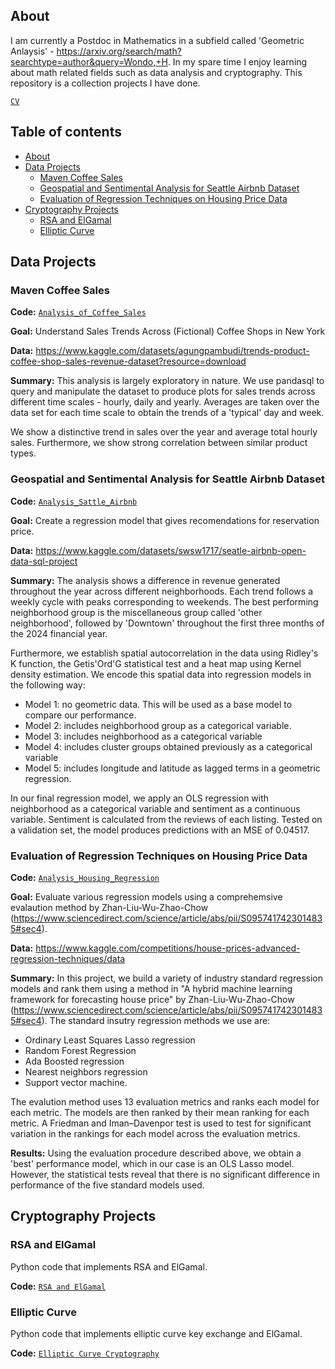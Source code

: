 ## About

I am currently a Postdoc in Mathematics in a subfield called 'Geometric Anlaysis' - https://arxiv.org/search/math?searchtype=author&query=Wondo,+H. In my spare time I enjoy learning about math related fields such as data analysis and cryptography. This repository is a collection projects I have done. 

[`CV`](https://github.com/hwondo/Portfolio/blob/main/Wondo_CV.pdf)

## Table of contents
- [About](#about)
- [Data Projects](#data-projects)
    + [Maven Coffee Sales](#maven-coffee-sales)
    + [Geospatial and Sentimental Analysis for Seattle Airbnb Dataset](#geospatial-and-sentimental-analysis-for-seattle-airbnb-dataset)
    + [Evaluation of Regression Techniques on Housing Price Data](#evaluation-of-regression-techniques-on-housing-price-data)
- [Cryptography Projects](#cryptography-projects)
    + [RSA and ElGamal](#rsa-and-elgamal)
    + [Elliptic Curve](#elliptic-curve)


## Data Projects

### Maven Coffee Sales
**Code:** [`Analysis_of_Coffee_Sales`](https://github.com/hwondo/Portfolio-Files/blob/main/Maven_coffee_sales.ipynb)

**Goal:** Understand Sales Trends Across (Fictional) Coffee Shops in New York

**Data:** https://www.kaggle.com/datasets/agungpambudi/trends-product-coffee-shop-sales-revenue-dataset?resource=download

**Summary:** This analysis is largely exploratory in nature. We use pandasql to query and manipulate the dataset to produce plots for sales trends across different time scales - hourly, daily and yearly. Averages are taken over the data set for each time scale to obtain the trends of a 'typical' day and week.  

We show a distinctive trend in sales over the year and average total hourly sales. Furthermore, we show strong correlation between similar product types. 


### Geospatial and Sentimental Analysis for Seattle Airbnb Dataset

**Code:** [`Analysis_Sattle_Airbnb`](https://github.com/hwondo/Portfolio-Files/blob/main/Seattle_Airbnb_analysis.ipynb)

**Goal:** Create a regression model that gives recomendations for reservation price. 

**Data:** https://www.kaggle.com/datasets/swsw1717/seatle-airbnb-open-data-sql-project

**Summary:** The analysis shows a difference in revenue generated throughout the year across different neighborhoods. Each trend follows a weekly cycle with peaks corresponding to weekends. The best performing neighborhood group is the miscellaneous group called 'other neighborhood', followed by 'Downtown' throughout the first three months of the 2024 financial year.

Furthermore, we establish spatial autocorrelation in the data using Ridley's K function, the Getis'Ord'G statistical test and a heat map using Kernel density estimation. We encode this spatial data into regression models in the following way:
- Model 1: no geometric data. This will be used as a base model to compare our performance.
- Model 2: includes neighborhood group as a categorical variable.
- Model 3: includes neighborhood as a categorical variable
- Model 4: includes cluster groups obtained previously as a categorical variable
- Model 5: includes longitude and latitude as lagged terms in a geometric regression.

In our final regression model, we apply an OLS regression with neighborhood as a categorical variable and sentiment as a continuous variable. Sentiment is calculated from the reviews of each listing. Tested on a validation set, the model produces predictions with an MSE of 0.04517.

### Evaluation of Regression Techniques on Housing Price Data

**Code:** [`Analysis_Housing_Regression`](https://github.com/hwondo/Portfolio-Files/blob/main/Housing%20Prices%20Prediction%20Models.ipynb)

**Goal:** Evaluate various regression models using a comprehemsive evalaution method by Zhan-Liu-Wu-Zhao-Chow (https://www.sciencedirect.com/science/article/abs/pii/S0957417423014835#sec4).

**Data:** https://www.kaggle.com/competitions/house-prices-advanced-regression-techniques/data

**Summary:** In this project, we build a variety of industry standard regression models and rank them using a method in "A hybrid machine learning framework for forecasting house price" by Zhan-Liu-Wu-Zhao-Chow (https://www.sciencedirect.com/science/article/abs/pii/S0957417423014835#sec4). The standard insutry regression methods we use are:
- Ordinary Least Squares Lasso regression
- Random Forest Regression
- Ada Boosted regression
- Nearest neighbors regression
- Support vector machine.

The evalution method uses 13 evaluation metrics and ranks each model for each metric. The models are then ranked by their mean ranking for each metric. A Friedman and Iman–Davenpor test is used to test for significant variation in the rankings for each model across the evaluation metrics. 

**Results:** Using the evaluation procedure described above, we obtain a 'best' performance model, which in our case is an OLS Lasso model. However, the statistical tests reveal that there is no significant difference in performance of the five standard models used.

## Cryptography Projects 

### RSA and ElGamal 

Python code that implements RSA and ElGamal.

**Code:** [`RSA and ElGamal`](https://github.com/hwondo/Portfolio-Files/blob/main/RSA_and_Elgamal.ipynb)

### Elliptic Curve

Python code that implements elliptic curve key exchange and ElGamal.

**Code:** [`Elliptic Curve Cryptography`](https://github.com/hwondo/Portfolio-Files/blob/main/RSA_and_Elgamal.ipynb)




